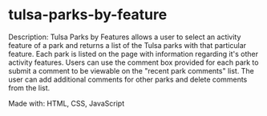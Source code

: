 # tulsa-parks-by-feature

Description:
Tulsa Parks by Features allows a user to select an activity feature of a park and returns a list of the Tulsa parks with that particular feature. Each park is listed on the page with information regarding it's other activity features. Users can use the comment box provided for each park to submit a comment to be viewable on the "recent park comments" list. The user can add additional comments for other parks and delete comments from the list. 

Made with: HTML, CSS, JavaScript
